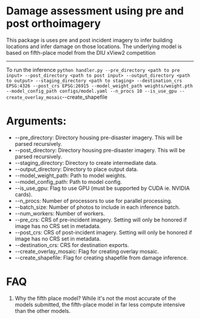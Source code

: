 # Damage assessment using pre and post orthoimagery

This package is uses pre and post incident imagery to infer building locations and infer damage on those locations.
The underlying model is based on fifth-place model from the DIU xView2 competition

---
To run the inference
`python handler.py --pre_directory <path to pre input> --post_directory <path to post input> --output_directory <path to output> --staging_directory <path to staging> --destination_crs EPSG:4326 --post_crs EPSG:26915 --model_weight_path weights/weight.pth --model_config_path configs/model.yaml --n_procs 10 --is_use_gpu --create_overlay_mosaic`--create_shapefile

# Arguments:
- --pre_directory: Directory housing pre-disaster imagery. This will be parsed recursively.
- --post_directory: Directory housing pre-disaster imagery. This will be parsed recursively.
- --staging_directory: Directory to create intermediate data.
- --output_directory: Directory to place output data.
- --model_weight_path: Path to model weights.
- --model_config_path: Path to model config.
- --is_use_gpu: Flag to use GPU (must be supported by CUDA ie. NVIDIA cards).
- --n_procs: Number of processors to use for parallel processing.
- --batch_size: Number of photos to include in each inference batch.
- --num_workers: Number of workers.
- --pre_crs: CRS of pre-incident imagery. Setting will only be honored if image has no CRS set in metadata.
- --post_crs: CRS of post-incident imagery. Setting will only be honored if image has no CRS set in metadata.
- --destination_crs: CRS for destination exports.
- --create_overlay_mosaic: Flag for creating overlay mosaic.
- --create_shapefile: Flag for creating shapefile from damage inference.

# FAQ
1. Why the fifth place model?
    While it's not the most accurate of the models submitted, the fifth-place model in far less compute intensive than the other models.
